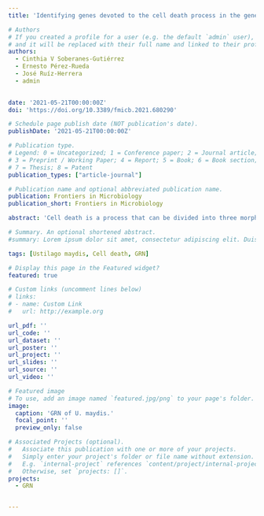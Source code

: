 ```yaml
---
title: 'Identifying genes devoted to the cell death process in the gene regulatory network of Ustilago maydis'

# Authors
# If you created a profile for a user (e.g. the default `admin` user), write the username (folder name) here
# and it will be replaced with their full name and linked to their profile.
authors:
  - Cinthia V Soberanes-Gutiérrez
  - Ernesto Pérez-Rueda
  - José Ruíz-Herrera
  - admin
  

date: '2021-05-21T00:00:00Z'
doi: 'https://doi.org/10.3389/fmicb.2021.680290'

# Schedule page publish date (NOT publication's date).
publishDate: '2021-05-21T00:00:00Z'

# Publication type.
# Legend: 0 = Uncategorized; 1 = Conference paper; 2 = Journal article;
# 3 = Preprint / Working Paper; 4 = Report; 5 = Book; 6 = Book section;
# 7 = Thesis; 8 = Patent
publication_types: ["article-journal"]

# Publication name and optional abbreviated publication name.
publication: Frontiers in Microbiology
publication_short: Frontiers in Microbiology

abstract: 'Cell death is a process that can be divided into three morphological patterns: apoptosis, autophagy and necrosis. In fungi, cell death is induced in response to intracellular and extracellular perturbations, such as plant defense molecules, toxins and fungicides, among others. Ustilago maydis is a dimorphic fungus used as a model for pathogenic fungi of animals, including humans, and plants. Here, we reconstructed the transcriptional regulatory network of U. maydis, through homology inferences by using as templates the well-known gene regulatory networks (GRNs) of Saccharomyces cerevisiae, Aspergillus nidulans and Neurospora crassa. Based on this GRN, we identified transcription factors (TFs) as hubs and functional modules and calculated diverse topological metrics. In addition, we analyzed exhaustively the module related to cell death, with 60 TFs and 108 genes, where diverse cell proliferation, mating-type switching and meiosis, among other functions, were identified. To determine the role of some of these genes, we selected a set of 11 genes for expression analysis by qRT-PCR (sin3, rlm1, aif1, tdh3 [isoform A], tdh3 [isoform B], ald4, mca1, nuc1, tor1, ras1, and atg8) whose homologues in other fungi have been described as central in cell death. These genes were identified as downregulated at 72 h, in agreement with the beginning of the cell death process. Our results can serve as the basis for the study of transcriptional regulation, not only of the cell death process but also of all the cellular processes of U. maydis.'

# Summary. An optional shortened abstract.
#summary: Lorem ipsum dolor sit amet, consectetur adipiscing elit. Duis posuere tellus ac convallis placerat. Proin tincidunt magna sed ex sollicitudin condimentum.

tags: [Ustilago maydis, Cell death, GRN]

# Display this page in the Featured widget?
featured: true

# Custom links (uncomment lines below)
# links:
# - name: Custom Link
#   url: http://example.org

url_pdf: ''
url_code: ''
url_dataset: ''
url_poster: ''
url_project: ''
url_slides: ''
url_source: ''
url_video: ''

# Featured image
# To use, add an image named `featured.jpg/png` to your page's folder.
image:
  caption: 'GRN of U. maydis.'
  focal_point: ''
  preview_only: false

# Associated Projects (optional).
#   Associate this publication with one or more of your projects.
#   Simply enter your project's folder or file name without extension.
#   E.g. `internal-project` references `content/project/internal-project/index.md`.
#   Otherwise, set `projects: []`.
projects:
  - GRN


---
```


